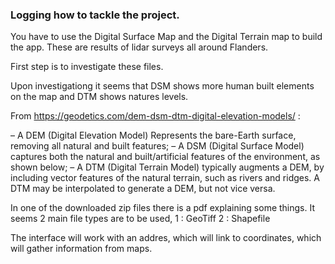 ### Logging how to tackle the project.

You have to use the Digital Surface Map and the Digital Terrain map to build the app.
These are results of lidar surveys all around Flanders.

First step is to investigate these files.

Upon investigationg it seems that DSM shows more human built elements on the map and DTM 
shows natures levels.

From https://geodetics.com/dem-dsm-dtm-digital-elevation-models/ :

– A DEM (Digital Elevation Model) Represents the bare-Earth surface, removing all natural and built features;
– A DSM (Digital Surface Model) captures both the natural and built/artificial features of the environment, as shown below;
– A DTM (Digital Terrain Model)  typically augments a DEM, by including vector features of the natural terrain, such as rivers and ridges. A DTM may be interpolated to generate a DEM, but not vice versa.

In one of the downloaded zip files there is a pdf explaining some things.
It seems 2 main file types are to be used, 
1 : GeoTiff
2 : Shapefile

The interface will work with an addres, which will link to coordinates, which will gather information from maps.